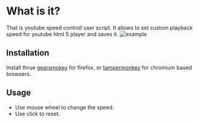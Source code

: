 # What is it?
That is youtube speed controll user script.
It allows to set custom playback speed for youtube html 5 player and saves it.
![example](https://screenshots.firefoxusercontent.com/images/ea0fe412-882a-4f36-b76c-9aad0cc0b761.png)
## Installation
Install thrue [gearsmokey](https://addons.mozilla.org/ru/firefox/addon/greasemonkey/) for firefox, or [tampermonkey](https://chrome.google.com/webstore/detail/tampermonkey/dhdgffkkebhmkfjojejmpbldmpobfkfo) for chromium based browsers.

## Usage
- Use mouse wheel to change the speed.
- Use click to reset.
